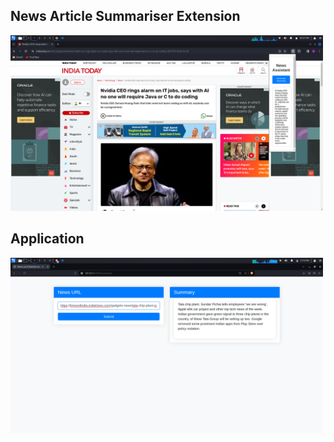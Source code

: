 ## News Article Summariser Extension
<img src="image.png" width="500">

## Application
<img src="Screenshot_2024-03-04_23_15_10.png" width="500">

